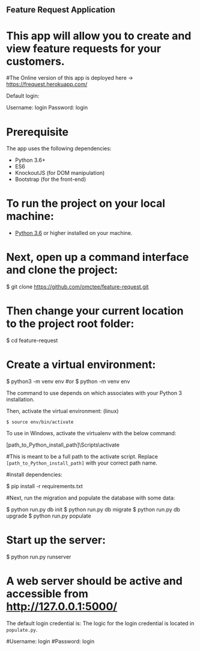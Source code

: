 ## Feature Request Application ##

# This app will allow you to create and view feature requests for your customers. 
#The Online version of this app is deployed here -> https://frequest.herokuapp.com/

Default login:

  Username: login
  Password: login

# Prerequisite

The app uses the following  dependencies:
- Python 3.6+
- ES6
- KnockoutJS (for DOM manipulation)
- Bootstrap (for the front-end)

# To run the project on your local machine:
 - [Python 3.6](https://www.python.org/downloads/) or higher installed on your machine.

# Next, open up a command interface and clone the project:

  $ git clone https://github.com/omctee/feature-request.git


# Then change your current location to the project root folder:

  $ cd feature-request

# Create a virtual environment:

  $ python3 -m venv env
  #or
  $ python -m venv env

The command to use depends on which associates with your Python 3 installation.

Then, activate the virtual environment: (linux)

    $ source env/bin/activate

To use in Windows, activate the virtualenv with the below command:

  [path_to_Python_install_path]\Scripts\activate

#This is meant to be a full path to the activate script. Replace `[path_to_Python_install_path]` with   your correct path name.

#install dependencies:

  $ pip install -r requirements.txt

#Next, run the migration and populate the database with some data:

  $ python run.py db init 
  $ python run.py db migrate 
  $ python run.py db upgrade
  $ python run.py populate

# Start up the server:

  $ python run.py runserver

# A web server should be active and accessible from http://127.0.0.1:5000/  

The default login credential is:
The logic for the login credential is located in ``populate.py``.

#Username: login
#Password: login

